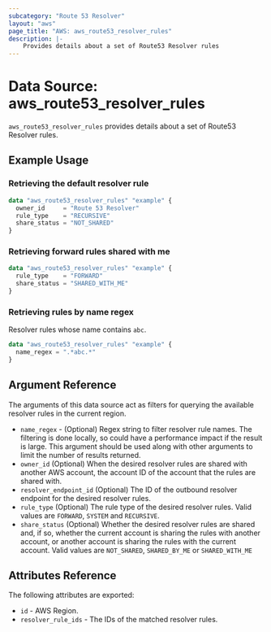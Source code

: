 ```yaml
---
subcategory: "Route 53 Resolver"
layout: "aws"
page_title: "AWS: aws_route53_resolver_rules"
description: |-
    Provides details about a set of Route53 Resolver rules
---
```


# Data Source: aws_route53_resolver_rules

`aws_route53_resolver_rules` provides details about a set of Route53 Resolver rules.

## Example Usage

### Retrieving the default resolver rule

```terraform
data "aws_route53_resolver_rules" "example" {
  owner_id     = "Route 53 Resolver"
  rule_type    = "RECURSIVE"
  share_status = "NOT_SHARED"
}
```

### Retrieving forward rules shared with me

```terraform
data "aws_route53_resolver_rules" "example" {
  rule_type    = "FORWARD"
  share_status = "SHARED_WITH_ME"
}
```

### Retrieving rules by name regex

Resolver rules whose name contains `abc`.

```terraform
data "aws_route53_resolver_rules" "example" {
  name_regex = ".*abc.*"
}
```

## Argument Reference

The arguments of this data source act as filters for querying the available resolver rules in the current region.

* `name_regex` - (Optional) Regex string to filter resolver rule names.
  The filtering is done locally, so could have a performance impact if the result is large.
  This argument should be used along with other arguments to limit the number of results returned.
* `owner_id` (Optional) When the desired resolver rules are shared with another AWS account, the account ID of the account that the rules are shared with.
* `resolver_endpoint_id` (Optional) The ID of the outbound resolver endpoint for the desired resolver rules.
* `rule_type` (Optional) The rule type of the desired resolver rules. Valid values are `FORWARD`, `SYSTEM` and `RECURSIVE`.
* `share_status` (Optional) Whether the desired resolver rules are shared and, if so, whether the current account is sharing the rules with another account, or another account is sharing the rules with the current account. Valid values are `NOT_SHARED`, `SHARED_BY_ME` or `SHARED_WITH_ME`

## Attributes Reference

The following attributes are exported:

* `id` - AWS Region.
* `resolver_rule_ids` - The IDs of the matched resolver rules.
